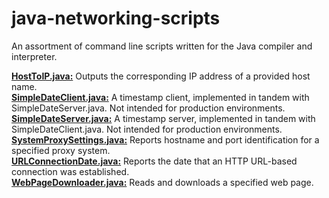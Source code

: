 # java-networking-scripts
  
An assortment of command line scripts written for the Java compiler and interpreter.  
  
[**HostToIP.java:**](https://github.com/chaseofthejungle/java-networking-scripts/blob/main/scripts/HostToIP.java) Outputs the corresponding IP address of a provided host name.  
[**SimpleDateClient.java:**](https://github.com/chaseofthejungle/java-networking-scripts/blob/main/scripts/SimpleDateClient.java) A timestamp client, implemented in tandem with SimpleDateServer.java. Not intended for production environments.  
[**SimpleDateServer.java:**](https://github.com/chaseofthejungle/java-networking-scripts/blob/main/scripts/SimpleDateServer.java) A timestamp server, implemented in tandem with SimpleDateClient.java. Not intended for production environments.  
[**SystemProxySettings.java:**](https://github.com/chaseofthejungle/java-networking-scripts/blob/main/scripts/SystemProxySettings.java) Reports hostname and port identification for a specified proxy system.  
[**URLConnectionDate.java:**](https://github.com/chaseofthejungle/java-networking-scripts/blob/main/scripts/URLConnectionDate.java) Reports the date that an HTTP URL-based connection was established.  
[**WebPageDownloader.java:**](https://github.com/chaseofthejungle/java-networking-scripts/blob/main/scripts/WebPageDownloader.java) Reads and downloads a specified web page.
